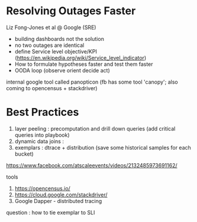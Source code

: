 # Resolving Outages Faster

Liz Fong-Jones et al @ Google (SRE)

* building dashboards not the solution
* no two outages are identical
* define Service level objective/KPI (https://en.wikipedia.org/wiki/Service_level_indicator)
* How to formulate hypotheses faster and test them faster
* OODA loop  (observe orient decide act)

internal google tool called panopticon (fb has some tool 'canopy'; also coming to opencensus + stackdriver)

# Best Practices

1. layer peeling : precomputation and drill down queries (add critical queries into playbook)
2. dynamic data joins : 
3. exemplars : dtrace + distribution (save some historical samples for each bucket)

https://www.facebook.com/atscaleevents/videos/2132485973691162/

tools
1. https://opencensus.io/
2. https://cloud.google.com/stackdriver/
3. Google Dapper - distributed tracing

question : how to tie exemplar to SLI 
